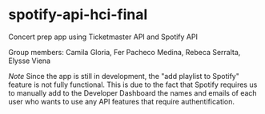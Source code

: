 # spotify-api-hci-final
Concert prep app using Ticketmaster API and Spotify API

Group members: Camila Gloria, Fer Pacheco Medina, Rebeca Serralta, Elysse Viena

*Note* Since the app is still in development, the "add playlist to Spotify" feature is not fully functional. This is due to the fact that Spotify requires us to manually add to the Developer Dashboard the names and emails of each user who wants to use any API features that require authentification.
